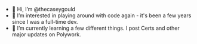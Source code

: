 - 👋 Hi, I’m @thecaseygould
- 👀 I’m interested in playing around with code again - it's been a few years since I was a full-time dev.
- 🌱 I’m currently learning a few different things. I post Certs and other major updates on Polywork.

<!---
thecaseygould/thecaseygould is a ✨ special ✨ repository because its `README.md` (this file) appears on your GitHub profile.
You can click the Preview link to take a look at your changes.
--->
